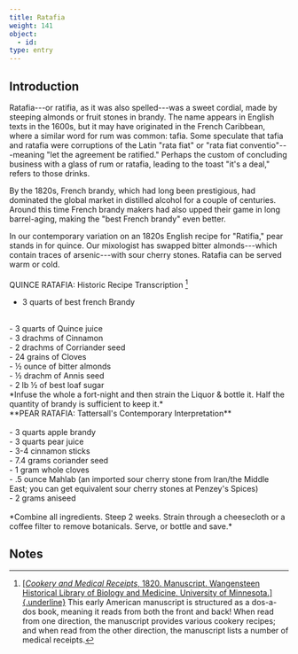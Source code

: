 ```yaml
---
title: Ratafia
weight: 141
object:
  - id:
type: entry
---
```



## Introduction ##

Ratafia---or ratifia, as it was also spelled---was a sweet cordial, made by steeping almonds or fruit stones in brandy. The name appears in English texts in the 1600s, but it may have originated in the French Caribbean, where a similar word for rum was common: tafia. Some speculate that tafia and ratafia were corruptions of the Latin "rata fiat" or "rata fiat conventio"---meaning "let the agreement be ratified." Perhaps the custom of concluding business with a glass of rum or ratafia, leading to the toast "it's a deal," refers to those drinks.

By the 1820s, French brandy, which had long been prestigious, had dominated the global market in distilled alcohol for a couple of centuries. Around this time French brandy makers had also upped their game in long barrel-aging, making the "best French brandy" even better.

In our contemporary variation on an 1820s English recipe for "Ratifia," pear stands in for quince. Our mixologist has swapped bitter almonds---which contain traces of arsenic---with sour cherry stones. Ratafia can be served warm or cold.
<br>
<br>
<span class="gray-text">
QUINCE RATAFIA: Historic Recipe Transcription [^1]
<br>
- 3 quarts of best french Brandy
<br>
- 3 quarts of Quince juice
<br>
- 3 drachms of Cinnamon
<br>
- 2 drachms of Corriander seed
<br>
- 24 grains of Cloves
<br>
- ½ ounce of bitter almonds
<br>
- ½ drachm of Annis seed
<br>
- 2 lb ½ of best loaf sugar
<br>
*Infuse the whole a fort-night and then strain the Liquor & bottle it. Half the quantity of brandy is sufficient to keep it.*
</span>

<div class="boxed">
**PEAR RATAFIA: Tattersall's Contemporary Interpretation**
<br>
<br>
- 3 quarts apple brandy
<br>
- 3 quarts pear juice
<br>
- 3-4 cinnamon sticks
<br>
- 7.4 grams coriander seed
<br>
- 1 gram whole cloves
<br>
- .5 ounce Mahlab (an imported sour cherry stone from Iran/the Middle East; you can get equivalent sour cherry stones at Penzey's Spices)
<br>
- 2 grams aniseed
<br>
<br>
*Combine all ingredients. Steep 2 weeks. Strain through a cheesecloth or a coffee filter to remove botanicals. Serve, or bottle and save.*
</div>

## Notes ##

[^1]: [[*Cookery and Medical Receipts*, 1820. Manuscript. Wangensteen Historical Library of Biology and Medicine, University of Minnesota.]{.underline}](https://primo.lib.umn.edu/primo-explore/fulldisplay?docid=UMN_ALMA21348726260001701&context=L&vid=TWINCITIES&search_scope=wangensteen&tab=default_tab&lang=en_US) This early American manuscript is structured as a dos-a-dos book, meaning it reads from both the front and back! When read from one direction, the manuscript provides various cookery recipes; and when read from the other direction, the manuscript lists a number of medical receipts.
